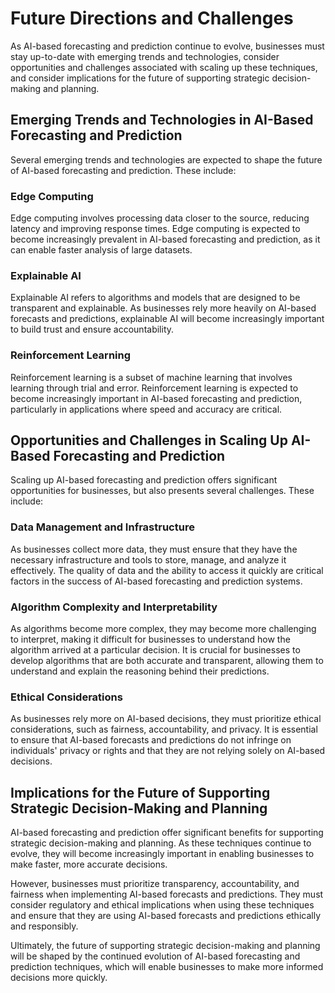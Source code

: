 Future Directions and Challenges
================================

As AI-based forecasting and prediction continue to evolve, businesses must stay up-to-date with emerging trends and technologies, consider opportunities and challenges associated with scaling up these techniques, and consider implications for the future of supporting strategic decision-making and planning.

Emerging Trends and Technologies in AI-Based Forecasting and Prediction
-----------------------------------------------------------------------

Several emerging trends and technologies are expected to shape the future of AI-based forecasting and prediction. These include:

### Edge Computing

Edge computing involves processing data closer to the source, reducing latency and improving response times. Edge computing is expected to become increasingly prevalent in AI-based forecasting and prediction, as it can enable faster analysis of large datasets.

### Explainable AI

Explainable AI refers to algorithms and models that are designed to be transparent and explainable. As businesses rely more heavily on AI-based forecasts and predictions, explainable AI will become increasingly important to build trust and ensure accountability.

### Reinforcement Learning

Reinforcement learning is a subset of machine learning that involves learning through trial and error. Reinforcement learning is expected to become increasingly important in AI-based forecasting and prediction, particularly in applications where speed and accuracy are critical.

Opportunities and Challenges in Scaling Up AI-Based Forecasting and Prediction
------------------------------------------------------------------------------

Scaling up AI-based forecasting and prediction offers significant opportunities for businesses, but also presents several challenges. These include:

### Data Management and Infrastructure

As businesses collect more data, they must ensure that they have the necessary infrastructure and tools to store, manage, and analyze it effectively. The quality of data and the ability to access it quickly are critical factors in the success of AI-based forecasting and prediction systems.

### Algorithm Complexity and Interpretability

As algorithms become more complex, they may become more challenging to interpret, making it difficult for businesses to understand how the algorithm arrived at a particular decision. It is crucial for businesses to develop algorithms that are both accurate and transparent, allowing them to understand and explain the reasoning behind their predictions.

### Ethical Considerations

As businesses rely more on AI-based decisions, they must prioritize ethical considerations, such as fairness, accountability, and privacy. It is essential to ensure that AI-based forecasts and predictions do not infringe on individuals' privacy or rights and that they are not relying solely on AI-based decisions.

Implications for the Future of Supporting Strategic Decision-Making and Planning
--------------------------------------------------------------------------------

AI-based forecasting and prediction offer significant benefits for supporting strategic decision-making and planning. As these techniques continue to evolve, they will become increasingly important in enabling businesses to make faster, more accurate decisions.

However, businesses must prioritize transparency, accountability, and fairness when implementing AI-based forecasts and predictions. They must consider regulatory and ethical implications when using these techniques and ensure that they are using AI-based forecasts and predictions ethically and responsibly.

Ultimately, the future of supporting strategic decision-making and planning will be shaped by the continued evolution of AI-based forecasting and prediction techniques, which will enable businesses to make more informed decisions more quickly.
